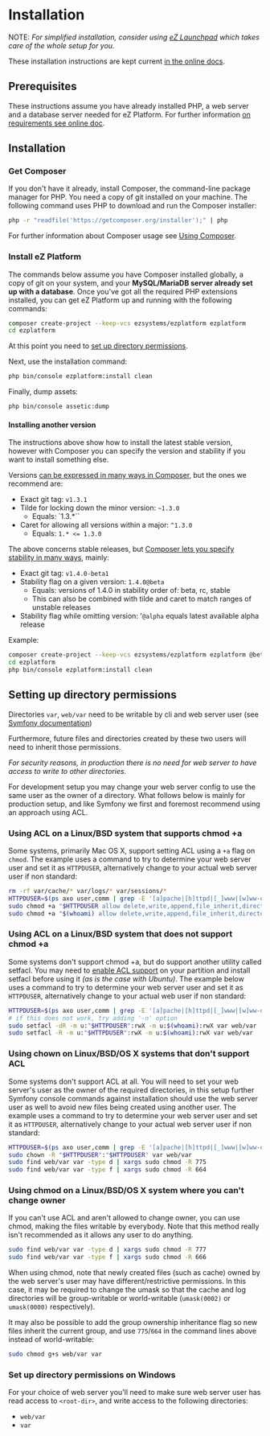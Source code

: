 # Installation

NOTE: *For simplified installation, consider using [eZ Launchpad](https://ezsystems.github.io/launchpad/) which takes care of the whole setup for you.*

These installation instructions are kept current [in the online docs](https://doc.ezplatform.com/en/latest/getting_started/install_using_composer/).

## Prerequisites

These instructions assume you have already installed PHP, a web server and a database server needed for eZ Platform. For further information [on requirements see online doc](https://doc.ezplatform.com/en/latest/getting_started/requirements_and_system_configuration/).

## Installation

### Get Composer

If you don't have it already, install Composer, the command-line package manager for PHP. You need a copy of git installed on your machine. The following command uses PHP to download and run the Composer installer:

``` bash
php -r "readfile('https://getcomposer.org/installer');" | php
```

For further information about Composer usage see [Using Composer](https://doc.ezplatform.com/en/latest/getting_started/about_composer/).

### Install eZ Platform

The commands below assume you have Composer installed globally, a copy of git on your system, and your **MySQL/MariaDB server already set up with a database**. Once you've got all the required PHP extensions installed, you can get eZ Platform up and running with the following commands:

``` bash
composer create-project --keep-vcs ezsystems/ezplatform ezplatform
cd ezplatform
```

At this point you need to [set up directory permissions](#setting-up-directory-permissions).

Next, use the installation command:

``` bash
php bin/console ezplatform:install clean
```

Finally, dump assets:

``` bash
php bin/console assetic:dump
```

#### Installing another version

The instructions above show how to install the latest stable version, however with Composer you can specify the version and stability if you want to install something else.

Versions [can be expressed in many ways in Composer](https://getcomposer.org/doc/articles/versions.md), but the ones we recommend are:

-   Exact git tag: `v1.3.1`
-   Tilde for locking down the minor version: `~1.3.0`
    -   Equals: `1.3.*``
-   Caret for allowing all versions within a major: `^1.3.0`
    -   Equals: `1.* <= 1.3.0`

The above concerns stable releases, but [Composer lets you specify stability in many ways](https://getcomposer.org/doc/articles/versions.md#stability), mainly:

-   Exact git tag: `v1.4.0-beta1`
-   Stability flag on a given version: `1.4.0@beta`
    -   Equals: versions of 1.4.0 in stability order of: beta, rc, stable
    -   This can also be combined with tilde and caret to match ranges of unstable releases
-   Stability flag while omitting version: '`@alpha` equals latest available alpha release

Example:

``` bash
composer create-project --keep-vcs ezsystems/ezplatform ezplatform @beta
cd ezplatform
php bin/console ezplatform:install clean
```

## Setting up directory permissions

Directories `var`, `web/var` need to be writable by cli and web server user
(see [Symfony documentation](http://symfony.com/doc/3.4/setup/file_permissions.html))

Furthermore, future files and directories created by these two users will need to inherit those permissions.

*For security reasons, in production there is no need for web server to have access to write to other directories.*

For development setup you may change your web server config to use the same user as the owner of a directory.
What follows below is mainly for production setup, and like Symfony we first and foremost recommend using an approach using ACL.

### Using ACL on a Linux/BSD system that supports chmod +a

Some systems, primarily Mac OS X, support setting ACL using a `+a` flag on `chmod`. The example uses a command to
try to determine your web server user and set it as `HTTPDUSER`, alternatively change to your actual web server
user if non standard:

```bash
rm -rf var/cache/* var/logs/* var/sessions/*
HTTPDUSER=$(ps axo user,comm | grep -E '[a]pache|[h]ttpd|[_]www|[w]ww-data|[n]ginx' | grep -v root | head -1 | cut -d\  -f1)
sudo chmod +a "$HTTPDUSER allow delete,write,append,file_inherit,directory_inherit" var web/var
sudo chmod +a "$(whoami) allow delete,write,append,file_inherit,directory_inherit" var web/var
```

### Using ACL on a Linux/BSD system that does not support chmod +a

Some systems don't support chmod +a, but do support another utility called setfacl. You may need to
[enable ACL support](https://help.ubuntu.com/community/FilePermissionsACLs) on your partition and install setfacl
before using it *(as is the case with Ubuntu)*. The example below uses a command to try to determine
your web server user and set it as `HTTPDUSER`, alternatively change to your actual web user if non standard:

```bash
HTTPDUSER=$(ps axo user,comm | grep -E '[a]pache|[h]ttpd|[_]www|[w]ww-data|[n]ginx' | grep -v root | head -1 | cut -d\  -f1)
# if this does not work, try adding '-n' option
sudo setfacl -dR -m u:"$HTTPDUSER":rwX -m u:$(whoami):rwX var web/var
sudo setfacl -R -m u:"$HTTPDUSER":rwX -m u:$(whoami):rwX var web/var
```

### Using chown on Linux/BSD/OS X systems that don't support ACL

Some systems don't support ACL at all. You will need to set your web server's user as the owner of the required
directories, in this setup further Symfony console commands against installation should use the web server user
as well to avoid new files being created using another user. The example uses a command to try to determine your
web server user and set it as `HTTPDUSER`, alternatively change to your actual web server user if non standard:

```bash
HTTPDUSER=$(ps axo user,comm | grep -E '[a]pache|[h]ttpd|[_]www|[w]ww-data|[n]ginx' | grep -v root | head -1 | cut -d\  -f1)
sudo chown -R "$HTTPDUSER":"$HTTPDUSER" var web/var
sudo find web/var var -type d | xargs sudo chmod -R 775
sudo find web/var var -type f | xargs sudo chmod -R 664
```

### Using chmod on a Linux/BSD/OS X system where you can't change owner

If you can't use ACL and aren't allowed to change owner, you can use chmod, making the files writable by everybody.
Note that this method really isn't recommended as it allows any user to do anything.

```bash
sudo find web/var var -type d | xargs sudo chmod -R 777
sudo find web/var var -type f | xargs sudo chmod -R 666
```

When using chmod, note that newly created files (such as cache) owned by the web server's user may have different/restrictive permissions.
In this case, it may be required to change the umask so that the cache and log directories will be group-writable or world-writable (`umask(0002)` or `umask(0000)` respectively).

It may also be possible to add the group ownership inheritance flag so new files inherit the current group, and use `775`/`664` in the command lines above instead of world-writable:

```bash
sudo chmod g+s web/var var
```

### Set up directory permissions on Windows

For your choice of web server you'll need to make sure web server user has read access to `<root-dir>`, and
write access to the following directories:
- `web/var`
- `var`
